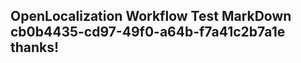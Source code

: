 <properties
ms.topic="hero-topic"
ms.test1="hero-topic"
ms.test2="test"/>


## OpenLocalization Workflow Test MarkDown cb0b4435-cd97-49f0-a64b-f7a41c2b7a1e thanks!



<!--HONumber=Aug16_HO1-->


